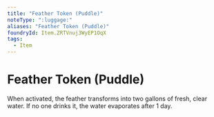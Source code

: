 ```yaml
---
title: "Feather Token (Puddle)"
noteType: ":luggage:"
aliases: "Feather Token (Puddle)"
foundryId: Item.ZRTVnuj3WyEP1OqX
tags:
  - Item
---
```


# Feather Token (Puddle)

When activated, the feather transforms into two gallons of fresh, clear water. If no one drinks it, the water evaporates after 1 day.
